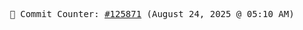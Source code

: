 <p align="center">
    <samp>
        📮 Commit Counter: <a href="https://github.com/Javascript-void0/Javascript-void0/commits/main">#125871</a> (August 24, 2025 @ 05:10 AM)
    </samp>
</p>